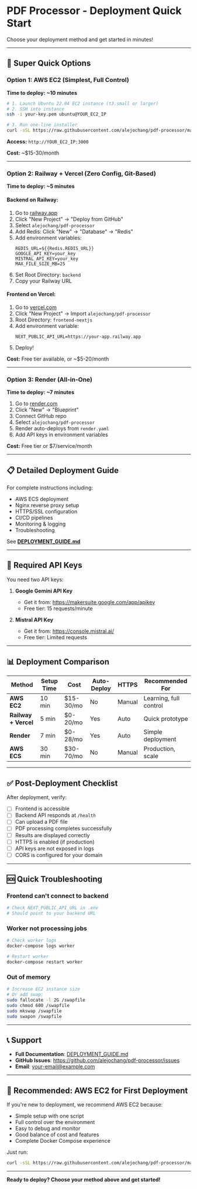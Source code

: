 # PDF Processor - Deployment Quick Start

Choose your deployment method and get started in minutes!

---

## 🚀 Super Quick Options

### Option 1: AWS EC2 (Simplest, Full Control)

**Time to deploy: ~10 minutes**

```bash
# 1. Launch Ubuntu 22.04 EC2 instance (t3.small or larger)
# 2. SSH into instance
ssh -i your-key.pem ubuntu@YOUR_EC2_IP

# 3. Run one-line installer
curl -sSL https://raw.githubusercontent.com/alejochang/pdf-processor/main/deploy-ec2-simple.sh | bash
```

**Access:** `http://YOUR_EC2_IP:3000`

**Cost:** ~$15-30/month

---

### Option 2: Railway + Vercel (Zero Config, Git-Based)

**Time to deploy: ~5 minutes**

#### Backend on Railway:

1. Go to [railway.app](https://railway.app)
2. Click "New Project" → "Deploy from GitHub"
3. Select `alejochang/pdf-processor`
4. Add Redis: Click "New" → "Database" → "Redis"
5. Add environment variables:
   ```
   REDIS_URL=${{Redis.REDIS_URL}}
   GOOGLE_API_KEY=your_key
   MISTRAL_API_KEY=your_key
   MAX_FILE_SIZE_MB=25
   ```
6. Set Root Directory: `backend`
7. Copy your Railway URL

#### Frontend on Vercel:

1. Go to [vercel.com](https://vercel.com)
2. Click "New Project" → Import `alejochang/pdf-processor`
3. Root Directory: `frontend-nextjs`
4. Add environment variable:
   ```
   NEXT_PUBLIC_API_URL=https://your-app.railway.app
   ```
5. Deploy!

**Cost:** Free tier available, or ~$5-20/month

---

### Option 3: Render (All-in-One)

**Time to deploy: ~7 minutes**

1. Go to [render.com](https://render.com)
2. Click "New" → "Blueprint"
3. Connect GitHub repo
4. Select `alejochang/pdf-processor`
5. Render auto-deploys from `render.yaml`
6. Add API keys in environment variables

**Cost:** Free tier or $7/service/month

---

## 📋 Detailed Deployment Guide

For complete instructions including:
- AWS ECS deployment
- Nginx reverse proxy setup
- HTTPS/SSL configuration
- CI/CD pipelines
- Monitoring & logging
- Troubleshooting

See **[DEPLOYMENT_GUIDE.md](./DEPLOYMENT_GUIDE.md)**

---

## 🔑 Required API Keys

You need two API keys:

1. **Google Gemini API Key**
   - Get it from: https://makersuite.google.com/app/apikey
   - Free tier: 15 requests/minute

2. **Mistral API Key**
   - Get it from: https://console.mistral.ai/
   - Free tier: Limited requests

---

## 📊 Deployment Comparison

| Method | Setup Time | Cost | Auto-Deploy | HTTPS | Recommended For |
|--------|-----------|------|-------------|-------|-----------------|
| **AWS EC2** | 10 min | $15-30/mo | No | Manual | Learning, full control |
| **Railway + Vercel** | 5 min | $0-20/mo | Yes | Auto | Quick prototype |
| **Render** | 7 min | $0-28/mo | Yes | Auto | Simple deployment |
| **AWS ECS** | 30 min | $30-70/mo | No | Manual | Production, scale |

---

## ✅ Post-Deployment Checklist

After deployment, verify:

- [ ] Frontend is accessible
- [ ] Backend API responds at `/health`
- [ ] Can upload a PDF file
- [ ] PDF processing completes successfully
- [ ] Results are displayed correctly
- [ ] HTTPS is enabled (if production)
- [ ] API keys are not exposed in logs
- [ ] CORS is configured for your domain

---

## 🆘 Quick Troubleshooting

### Frontend can't connect to backend
```bash
# Check NEXT_PUBLIC_API_URL in .env
# Should point to your backend URL
```

### Worker not processing jobs
```bash
# Check worker logs
docker-compose logs worker

# Restart worker
docker-compose restart worker
```

### Out of memory
```bash
# Increase EC2 instance size
# Or add swap:
sudo fallocate -l 2G /swapfile
sudo chmod 600 /swapfile
sudo mkswap /swapfile
sudo swapon /swapfile
```

---

## 📞 Support

- **Full Documentation**: [DEPLOYMENT_GUIDE.md](./DEPLOYMENT_GUIDE.md)
- **GitHub Issues**: https://github.com/alejochang/pdf-processor/issues
- **Email**: your-email@example.com

---

## 🎯 Recommended: AWS EC2 for First Deployment

If you're new to deployment, we recommend AWS EC2 because:
- Simple setup with one script
- Full control over the environment
- Easy to debug and monitor
- Good balance of cost and features
- Complete Docker Compose experience

Just run:
```bash
curl -sSL https://raw.githubusercontent.com/alejochang/pdf-processor/main/deploy-ec2-simple.sh | bash
```

---

**Ready to deploy? Choose your method above and get started!**
